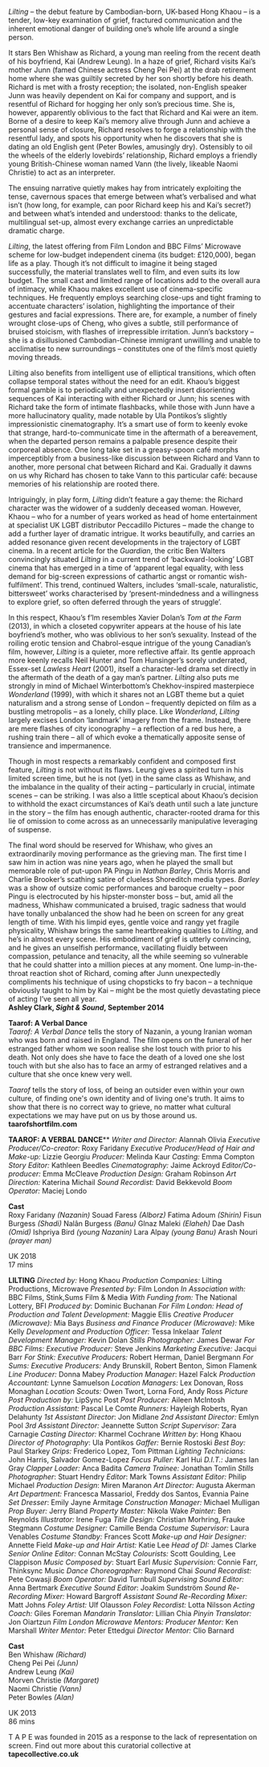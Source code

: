 
_Lilting_ – the debut feature by Cambodian-born, UK-based Hong Khaou – is a tender, low-key examination of grief, fractured communication and the inherent emotional danger of building one’s whole life around a single person.

It stars Ben Whishaw as Richard, a young man reeling from the recent death of his boyfriend, Kai (Andrew Leung). In a haze of grief, Richard visits Kai’s mother Junn (famed Chinese actress Cheng Pei Pei) at the drab retirement home where she was guiltily secreted by her son shortly before his death. Richard is met with a frosty reception; the isolated, non-English speaker Junn was heavily dependent on Kai for company and support, and is resentful of Richard for hogging her only son’s precious time. She is, however, apparently oblivious to the fact that Richard and Kai were an item. Borne of a desire to keep Kai’s memory alive through Junn and achieve a personal sense of closure, Richard resolves to forge a relationship with the resentful lady, and spots his opportunity when he discovers that she is dating an old English gent (Peter Bowles, amusingly dry). Ostensibly to oil the wheels of the elderly lovebirds’ relationship, Richard employs a friendly young British-Chinese woman named Vann (the lively, likeable Naomi Christie) to act as an interpreter.  

The ensuing narrative quietly makes hay from intricately exploiting the tense, cavernous spaces that emerge between what’s verbalised and what isn’t (how long, for example, can poor Richard keep his and Kai’s secret?) and between what’s intended and understood: thanks to the delicate, multilingual set-up, almost every exchange carries an unpredictable dramatic charge.

_Lilting_, the latest offering from Film London and BBC Films’ Microwave scheme for low-budget independent cinema (its budget: £120,000), began life as a play. Though it’s not difficult to imagine it being staged successfully, the material translates well to film, and even suits its low budget. The small cast and limited range of locations add to the overall aura of intimacy, while Khaou makes excellent use of cinema-specific techniques. He frequently employs searching close-ups and tight framing to accentuate characters’ isolation, highlighting the importance of their gestures and facial expressions. There are, for example, a number of finely wrought close-ups of Cheng, who gives a subtle, still performance of bruised stoicism, with flashes of irrepressible irritation. Junn’s backstory – she is a disillusioned Cambodian-Chinese immigrant unwilling and unable to acclimatise to new surroundings – constitutes one of the film’s most quietly moving threads.

Lilting also benefits from intelligent use of elliptical transitions, which often collapse temporal states without the need for an edit. Khaou’s biggest formal gamble is to periodically and unexpectedly insert disorienting sequences of Kai interacting with either Richard or Junn; his scenes with Richard take the form of intimate flashbacks, while those with Junn have a more hallucinatory quality, made notable by Ula Pontikos’s slightly impressionistic cinematography. It’s a smart use of form to keenly evoke that strange, hard-to-communicate time in the aftermath of a bereavement, when the departed person remains a palpable presence despite their corporeal absence. One long take set in a greasy-spoon café morphs imperceptibly from a business-like discussion between Richard and Vann to another, more personal chat between Richard and Kai. Gradually it dawns on us why Richard has chosen to take Vann to this particular café: because memories of his relationship are rooted there.

Intriguingly, in play form, _Lilting_ didn’t feature a gay theme: the Richard character was the widower of a suddenly deceased woman. However, Khaou – who for a number of years worked as head of home entertainment at specialist UK LGBT distributor Peccadillo Pictures – made the change to add a further layer of dramatic intrigue. It works beautifully, and carries an added resonance given recent developments in the trajectory of LGBT cinema. In a recent article for the _Guardian_, the critic Ben Walters convincingly situated _Lilting_ in a current trend of ‘backward-looking’ LGBT cinema that has emerged in a time of ‘apparent legal equality, with less demand for big-screen expressions of cathartic angst or romantic wish-fulfilment’. This trend, continued Walters, includes ‘small-scale, naturalistic, bittersweet’ works characterised by ‘present-mindedness and a willingness to explore grief, so often deferred through the years of struggle’.

In this respect, Khaou’s f’lm resembles Xavier Dolan’s _Tom at the Farm_ (2013), in which a closeted copywriter appears at the house of his late boyfriend’s mother, who was oblivious to her son’s sexuality. Instead of the roiling erotic tension and Chabrol-esque intrigue of the young Canadian’s film, however, _Lilting_ is a quieter, more reflective affair. Its gentle approach more keenly recalls Neil Hunter and Tom Hunsinger’s sorely underrated, Essex-set _Lawless Heart_ (2001), itself a character-led drama set directly in the aftermath of the death of a gay man’s partner. _Lilting_ also puts me strongly in mind of Michael Winterbottom’s Chekhov-inspired masterpiece _Wonderland_ (1999), with which it shares not an LGBT theme but a quiet naturalism and a strong sense of London – frequently depicted on film as a bustling metropolis – as a lonely, chilly place. Like _Wonderland_, _Lilting_ largely excises London ‘landmark’ imagery from the frame. Instead, there are mere flashes of city iconography – a reflection of a red bus here, a rushing train there – all of which evoke a thematically apposite sense of transience and impermanence.

Though in most respects a remarkably confident and composed first feature, _Lilting_ is not without its flaws. Leung gives a spirited turn in his limited screen time, but he is not (yet) in the same class as Whishaw, and the imbalance in the quality of their acting – particularly in crucial, intimate scenes – can be striking. I was also a little sceptical about Khaou’s decision to withhold the exact circumstances of Kai’s death until such a late juncture in the story – the film has enough authentic, character-rooted drama for this lie of omission to come across as an unnecessarily manipulative leveraging of suspense.

The final word should be reserved for Whishaw, who gives an extraordinarily moving performance as the grieving man. The first time I saw him in action was nine years ago, when he played the small but memorable role of put-upon PA Pingu in _Nathan Barley_, Chris Morris and Charlie Brooker’s scathing satire of clueless Shoreditch media types. _Barley_ was a show of outsize comic performances and baroque cruelty – poor Pingu is electrocuted by his hipster-monster boss – but, amid all the madness, Whishaw communicated a bruised, tragic sadness that would have tonally unbalanced the show had he been on screen for any great length of time. With his limpid eyes, gentle voice and rangy yet fragile physicality, Whishaw brings the same heartbreaking qualities to _Lilting_, and he’s in almost every scene. His embodiment of grief is utterly convincing, and he gives an unselfish performance, vacillating fluidly between compassion, petulance and tenacity, all the while seeming so vulnerable that he could shatter into a million pieces at any moment. One lump-in-the-throat reaction shot of Richard, coming after Junn unexpectedly compliments his technique of using chopsticks to fry bacon – a technique obviously taught to him by Kai – might be the most quietly devastating piece of acting I’ve seen all year.<br>
**Ashley Clark, _Sight & Sound_, September 2014**

**Taarof: A Verbal Dance**<br>
_Taarof: A Verbal Dance_ tells the story of Nazanin, a young Iranian woman who was born and raised in England. The film opens on the funeral of her estranged father whom we soon realise she lost touch with prior to his death. Not only does she have to face the death of a loved one she lost touch with but she also has to face an army of estranged relatives and a culture that she once knew very well.

_Taarof_ tells the story of loss, of being an outsider even within your own culture, of finding one's own identity and of living one's truth. It aims to show that there is no correct way to grieve, no matter what cultural expectations we may have put on us by those around us.<br>
**taarofshortfilm.com**<br>

**TAAROF: A VERBAL DANCE****
_Writer and Director:_ Alannah Olivia
_Executive Producer/Co-creator:_
Roxy Faridany
_Executive Producer/Head of Hair and Make-up:_ Lizzie Georgiu
_Producer:_ Melinda Kaur
_Casting:_ Emma Compton
_Story Editor:_ Kathleen Beedles
_Cinematography:_ Jaime Ackroyd
_Editor/Co-producer:_ Emma McCleave
_Production Design:_ Graham Robinson
_Art Direction:_ Katerina Michail
_Sound Recordist:_ David Bekkevold
_Boom Operator:_ Maciej Londo

**Cast**<br>
Roxy Faridany _(Nazanin)_
Souad Faress _(Alborz)_
Fatima Adoum _(Shirin)_
Fisun Burgess _(Shadi)_
Nalân Burgess _(Banu)_
Glnaz Maleki _(Elaheh)_
Dae Dash _(Omid)_
Ishpriya Bird _(young Nazanin)_
Lara Alpay _(young Banu)_
Arash Nouri _(prayer man)_

UK 2018<br>
17 mins<br>

**LILTING**
_Directed by:_ Hong Khaou
_Production Companies:_ Lilting Productions, Microwave
_Presented by:_ Film London
_In Association with:_ BBC Films, Stink,Sums Film & Media
_With Funding from:_ The National Lottery, BFI
_Produced by_: Dominic Buchanan
_For Film London:_
_Head of Production and Talent Development:_ Maggie Ellis
_Creative Producer (Microwave):_ Mia Bays
_Business and Finance Producer (Microwave):_ Mike Kelly
_Development and Production Officer:_ Tessa Inkelaar
_Talent Development Manager:_ Kevin Dolan
_Stills Photographer:_ James Dewar
_For BBC Films:_
_Executive Producer:_ Steve Jenkins
_Marketing Executive:_ Jacqui Barr
_For Stink:_
_Executive Producers:_ Robert Herman, Daniel Bergmann
_For Sums:_
_Executive Producers:_ Andy Brunskill, Robert Benton, Simon Flamenk
_Line Producer:_ Donna Mabey
_Production Manager_: Hazel Falck
_Production Accountant:_ Lynne Samuelson
_Location Managers:_ Lex Donovan, Ross Monaghan
_Location Scouts:_ Owen Twort, Lorna Ford, Andy Ross
_Picture Post Production by:_ LipSync Post
_Post Producer:_ Aileen McIntosh
_Production Assistant:_ Pascal Le Comte
_Runners:_ Hayleigh Roberts, Ryan Delahunty
_1st Assistant Director_: Jon Midlane
_2nd Assistant Director:_ Emlyn Pool
_3rd Assistant Director:_ Jeannette Sutton
_Script Supervisor:_ Zara Carnagie
_Casting Director:_ Kharmel Cochrane
_Written by_: Hong Khaou
_Director of Photography_: Ula Pontikos
_Gaffer:_ Bernie Rostoski
_Best Boy:_ Paul Starkey
_Grips:_ Frederico Lopez, Tom Pittman
_Lighting Technicians:_ John Harris, Salvador Gomez-Lopez
_Focus Puller:_ Karl Hui
_D.I.T.:_ James Ian Gray
_Clapper Loader:_ Anca Badita
_Camera Trainee:_ Jonathan Tomlin
_Stills Photographer_: Stuart Hendry
_Editor_: Mark Towns
_Assistant Editor:_ Philip Michael
_Production Design_: Miren Maranon
_Art Director:_ Augusta Akerman
_Art Department:_ Francesca Massariol, Freddy dos Santos, Evannia Paine
_Set Dresser_: Emily Jayne Armitage
_Construction Manager:_ Michael Mulligan
_Prop Buyer:_ Jerry Bland
_Property Master:_ Nikola Wake
_Painter:_ Ben Reynolds
_Illustrator:_ Irene Fuga
_Title Design:_ Christian Morhring,
Frauke Stegmann
_Costume Designer:_ Camille Benda
_Costume Supervisor:_ Laura Venables
_Costume Standby:_ Frances Scott
_Make-up and Hair Designer:_ Annette Field
_Make-up and Hair Artist:_ Katie Lee
_Head of DI:_ James Clarke
_Senior Online Editor:_ Connan McStay
_Colourists:_ Scott Goulding, Lee Clappison
_Music Composed by_: Stuart Earl
_Music Supervision:_ Connie Farr, Thinksync Music
_Dance Choreographer:_ Raymond Chai
_Sound Recordist:_ Pete Cowasji
_Boom Operator:_ David Turnbull
_Supervising Sound Editor:_ Anna Bertmark
_Executive Sound Editor_: Joakim Sundström
_Sound Re-Recording Mixer:_ Howard Bargroff
_Assistant Sound Re-Recording Mixer:_ Matt Johns
_Foley Artist:_ Ulf Olausson
_Foley Recordist:_ Lotta Nilsson
_Acting Coach:_ Giles Foreman
_Mandarin Translator:_ Lillian Chia
_Pinyin Translator:_ Jon Oiartzun
_Film London Microwave Mentors:_
_Producer Mentor:_ Ken Marshall
_Writer Mentor:_ Peter Ettedgui
_Director Mentor:_ Clio Barnard

**Cast**<br>
Ben Whishaw _(Richard)_<br>
Cheng Pei Pei _(Junn)_<br>
Andrew Leung _(Kai)_<br>
Morven Christie _(Margaret)_<br>
Naomi Christie _(Vann)_<br>
Peter Bowles _(Alan)_<br>

UK 2013<br>
86 mins<br>

T A P E was founded in 2015 as a response to the lack of representation on screen. Find out more about this curatorial collective at **tapecollective.co.uk**<br>
<!--stackedit_data:
eyJoaXN0b3J5IjpbLTE4MDIxMTA3NTYsLTgzNzczNDk2OF19
-->